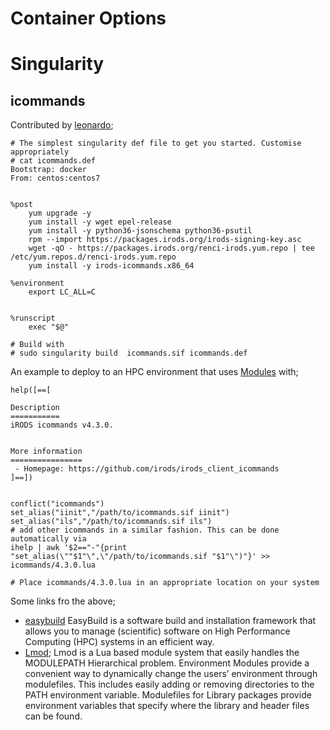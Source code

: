 # Container Options

# Singularity

## icommands

Contributed by [leonardo](https://github.com/ll4strw);

```
# The simplest singularity def file to get you started. Customise appropriately
# cat icommands.def
Bootstrap: docker
From: centos:centos7


%post
    yum upgrade -y
    yum install -y wget epel-release
    yum install -y python36-jsonschema python36-psutil
    rpm --import https://packages.irods.org/irods-signing-key.asc
    wget -qO - https://packages.irods.org/renci-irods.yum.repo | tee /etc/yum.repos.d/renci-irods.yum.repo
    yum install -y irods-icommands.x86_64

%environment
    export LC_ALL=C


%runscript
    exec "$@"

# Build with
# sudo singularity build  icommands.sif icommands.def
```

An example to deploy to an HPC environment that uses [Modules](http://modules.sourceforge.net/) with;

```
help([==[

Description
===========
iRODS icommands v4.3.0.


More information
================
 - Homepage: https://github.com/irods/irods_client_icommands
]==])


conflict("icommands")
set_alias("iinit","/path/to/icommands.sif iinit")
set_alias("ils","/path/to/icommands.sif ils")
# add other icommands in a similar fashion. This can be done automatically via
ihelp | awk '$2=="-"{print "set_alias(\""$1"\",\"/path/to/icommands.sif "$1"\")"}' >> icommands/4.3.0.lua

# Place icommands/4.3.0.lua in an appropriate location on your system
```

Some links fro the above;

* [easybuild](https://easybuild.io/)
    EasyBuild is a software build and installation framework that allows you to manage (scientific) software on High Performance Computing (HPC) systems in an efficient way.
* [Lmod](https://lmod.readthedocs.io/en/latest/190_Integration_of_EasyBuild_and_Lmod.html);
    Lmod is a Lua based module system that easily handles the MODULEPATH Hierarchical problem. Environment Modules provide a convenient way to dynamically change the users’ environment through modulefiles. This includes easily adding or removing directories to the PATH environment variable. Modulefiles for Library packages provide environment variables that specify where the library and header files can be found.
